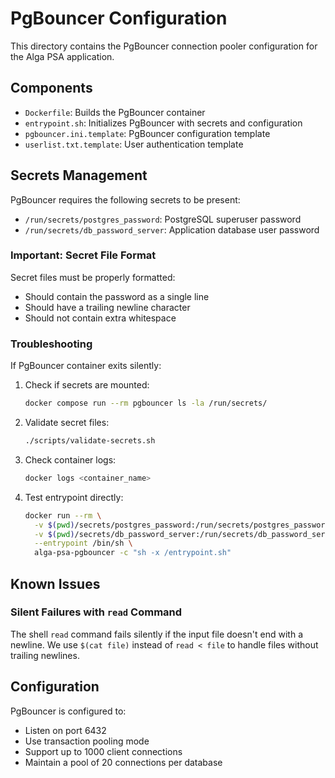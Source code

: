 # PgBouncer Configuration

This directory contains the PgBouncer connection pooler configuration for the Alga PSA application.

## Components

- `Dockerfile`: Builds the PgBouncer container
- `entrypoint.sh`: Initializes PgBouncer with secrets and configuration
- `pgbouncer.ini.template`: PgBouncer configuration template
- `userlist.txt.template`: User authentication template

## Secrets Management

PgBouncer requires the following secrets to be present:
- `/run/secrets/postgres_password`: PostgreSQL superuser password
- `/run/secrets/db_password_server`: Application database user password

### Important: Secret File Format

Secret files must be properly formatted:
- Should contain the password as a single line
- Should have a trailing newline character
- Should not contain extra whitespace

### Troubleshooting

If PgBouncer container exits silently:

1. Check if secrets are mounted:
   ```bash
   docker compose run --rm pgbouncer ls -la /run/secrets/
   ```

2. Validate secret files:
   ```bash
   ./scripts/validate-secrets.sh
   ```

3. Check container logs:
   ```bash
   docker logs <container_name>
   ```

4. Test entrypoint directly:
   ```bash
   docker run --rm \
     -v $(pwd)/secrets/postgres_password:/run/secrets/postgres_password:ro \
     -v $(pwd)/secrets/db_password_server:/run/secrets/db_password_server:ro \
     --entrypoint /bin/sh \
     alga-psa-pgbouncer -c "sh -x /entrypoint.sh"
   ```

## Known Issues

### Silent Failures with `read` Command
The shell `read` command fails silently if the input file doesn't end with a newline.
We use `$(cat file)` instead of `read < file` to handle files without trailing newlines.

## Configuration

PgBouncer is configured to:
- Listen on port 6432
- Use transaction pooling mode
- Support up to 1000 client connections
- Maintain a pool of 20 connections per database
